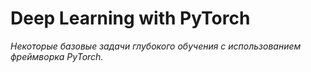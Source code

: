 # Deep Learning with PyTorch

*Некоторые базовые задачи глубокого обучения с использованием фреймворка PyTorch.*
